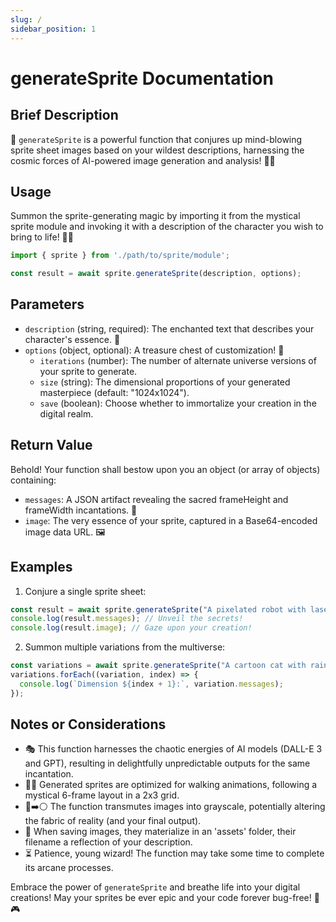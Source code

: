 ```yaml
---
slug: /
sidebar_position: 1
---
```

# generateSprite Documentation

## Brief Description
🚀 `generateSprite` is a powerful function that conjures up mind-blowing sprite sheet images based on your wildest descriptions, harnessing the cosmic forces of AI-powered image generation and analysis! 🎨✨

## Usage
Summon the sprite-generating magic by importing it from the mystical sprite module and invoking it with a description of the character you wish to bring to life! 🧙‍♂️

```javascript
import { sprite } from './path/to/sprite/module';

const result = await sprite.generateSprite(description, options);
```

## Parameters
- `description` (string, required): The enchanted text that describes your character's essence. 📜
- `options` (object, optional): A treasure chest of customization! 💎
  - `iterations` (number): The number of alternate universe versions of your sprite to generate.
  - `size` (string): The dimensional proportions of your generated masterpiece (default: "1024x1024").
  - `save` (boolean): Choose whether to immortalize your creation in the digital realm.

## Return Value
Behold! Your function shall bestow upon you an object (or array of objects) containing:
- `messages`: A JSON artifact revealing the sacred frameHeight and frameWidth incantations.
  🔮 
- `image`: The very essence of your sprite, captured in a Base64-encoded image data URL. 🖼️

## Examples

1. Conjure a single sprite sheet:
```javascript
const result = await sprite.generateSprite("A pixelated robot with laser eyes and rocket boots");
console.log(result.messages); // Unveil the secrets!
console.log(result.image); // Gaze upon your creation!
```

2. Summon multiple variations from the multiverse:
```javascript
const variations = await sprite.generateSprite("A cartoon cat with rainbow fur and butterfly wings", { iterations: 3 });
variations.forEach((variation, index) => {
  console.log(`Dimension ${index + 1}:`, variation.messages);
});
```

## Notes or Considerations
- 🎭 This function harnesses the chaotic energies of AI models (DALL-E 3 and GPT), resulting in delightfully unpredictable outputs for the same incantation.
- 🚶‍♂️ Generated sprites are optimized for walking animations, following a mystical 6-frame layout in a 2x3 grid.
- 🌈➡️⚪️ The function transmutes images into grayscale, potentially altering the fabric of reality (and your final output).
- 💾 When saving images, they materialize in an 'assets' folder, their filename a reflection of your description.
- ⏳ Patience, young wizard! The function may take some time to complete its arcane processes.

Embrace the power of `generateSprite` and breathe life into your digital creations! May your sprites be ever epic and your code forever bug-free! 🌟🎮
